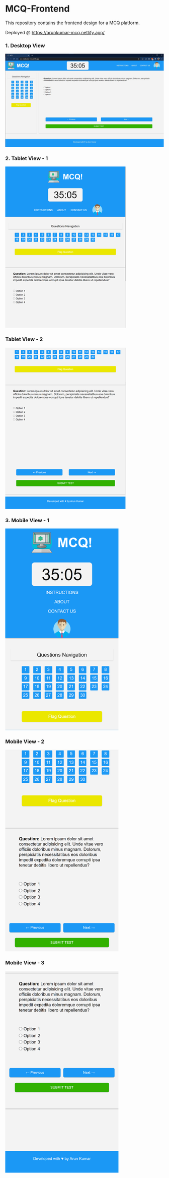# MCQ-Frontend
This repository contains the frontend design for a MCQ platform.

Deployed @ https://arunkumar-mcq.netlify.app/

### 1. Desktop View
![](Screenshots/Desktop%20View.jpg)

### 2. Tablet View - 1
<img src="https://github.com/arunkumar198857/MCQ-Frontend/blob/master/Screenshots/Tablet%20View%20One.png" width="384" height="512">

###  Tablet View - 2
<img src="https://github.com/arunkumar198857/MCQ-Frontend/blob/master/Screenshots/Tablet%20View%20Two.png" width="384" height="512">


### 3. Mobile View - 1
<img src="https://github.com/arunkumar198857/MCQ-Frontend/blob/master/Screenshots/Mobile%20View%20One.png" width="360" height="640">


###  Mobile View - 2
<img src="https://github.com/arunkumar198857/MCQ-Frontend/blob/master/Screenshots/Mobile%20View%20Two.png" width="360" height="640">


###  Mobile View - 3
<img src="https://github.com/arunkumar198857/MCQ-Frontend/blob/master/Screenshots/Mobile%20View%20Three.png" width="360" height="640">

